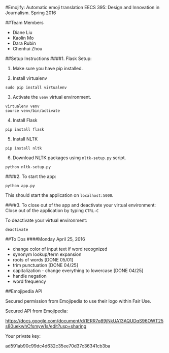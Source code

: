 #Emojify: Automatic emoji translation
EECS 395: Design and Innovation in Journalism. Spring 2016

##Team Members
 - Diane Liu
 - Kaolin Mo
 - Dara Rubin
 - Chenhui Zhou

##Setup Instructions
####1. Flask Setup:
1. Make sure you have pip installed.

2. Install virtualenv
  ```
  sudo pip install virtualenv
  ```

3. Activate the `venv` virtual environment.
  ```
  virtualenv venv
  source venv/bin/activate
  ```

4. Install Flask
  ```
  pip install flask
  ```

5. Install NLTK
  ```
  pip install nltk
  ```

6. Download NLTK packages using `nltk-setup.py` script.
  ```
  python nltk-setup.py
  ```



####2. To start the app:
```
python app.py
```

  This should start the application on `localhost:5000`.

####3. To close out of the app and deactivate your virtual environment:
Close out of the application by typing `CTRL-C`

To deactivate your virtual environment:
```
deactivate
```

##To Dos
####Monday April 25, 2016
- change color of input text if word recognized
- synonym lookup/term expansion
- roots of words [DONE 05/01]
- trim punctuation [DONE 04/25]
- capitalization - change everything to lowercase [DONE 04/25]
- handle negation
- word frequency


##Emojipedia API

Secured permission from Emojipedia to use their logo within Fair Use.

Secured API from Emojipedia:

https://docs.google.com/document/d/1ERR7q89jNkUA13AQUDqS96OWT25s80uekwhCfsmyw1s/edit?usp=sharing

Your private key:

ad591ab90c99dc4d632c35ee70d37c36341cb3ba
